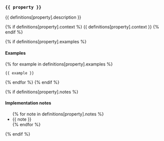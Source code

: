 ### `{{ property }}`

{{ definitions[property].description }}

{% if  definitions[property].context %}
{{ definitions[property].context }}
{% endif %}

{% if definitions[property].examples %}
#### Examples
{% for example in definitions[property].examples %}
```
{{ example }}
```
{% endfor %}
{% endif %}

{% if  definitions[property].notes %}
#### Implementation notes
<ul>
  {% for note in definitions[property].notes %}
  <li>{{ note }}</li>
  {% endfor %}
</ul>
{% endif %}

